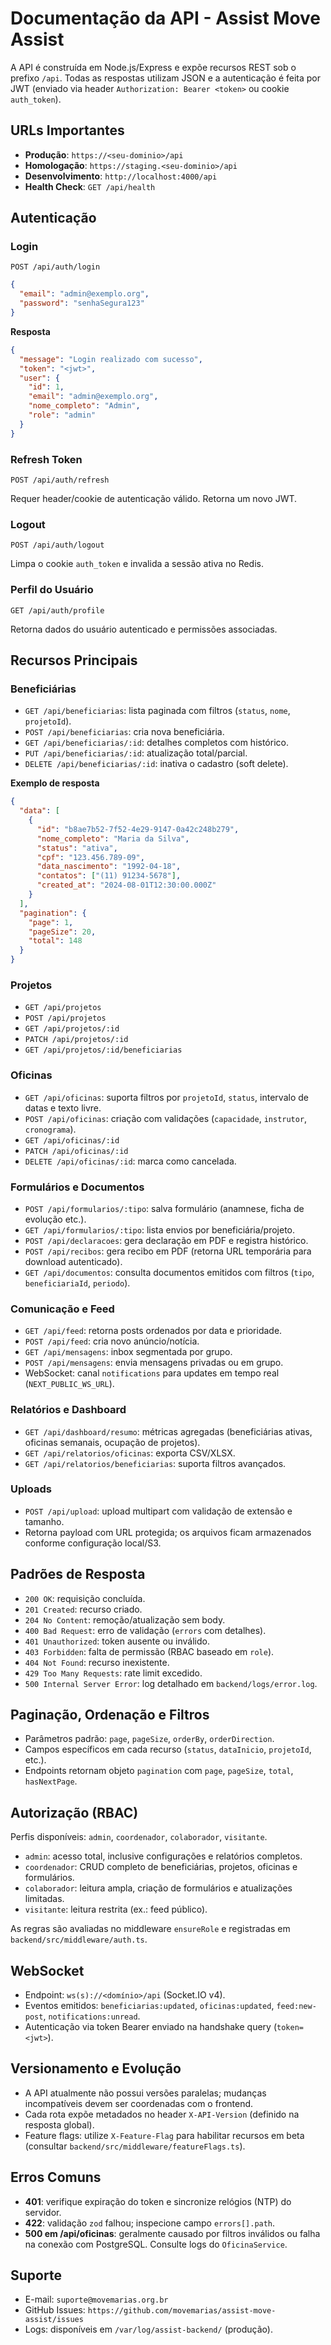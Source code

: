 # Documentação da API - Assist Move Assist

A API é construída em Node.js/Express e expõe recursos REST sob o prefixo `/api`. Todas as respostas utilizam JSON e a autenticação é feita por JWT (enviado via header `Authorization: Bearer <token>` ou cookie `auth_token`).

## URLs Importantes
- **Produção**: `https://<seu-dominio>/api`
- **Homologação**: `https://staging.<seu-dominio>/api`
- **Desenvolvimento**: `http://localhost:4000/api`
- **Health Check**: `GET /api/health`

## Autenticação
### Login
`POST /api/auth/login`

```json
{
  "email": "admin@exemplo.org",
  "password": "senhaSegura123"
}
```

**Resposta**
```json
{
  "message": "Login realizado com sucesso",
  "token": "<jwt>",
  "user": {
    "id": 1,
    "email": "admin@exemplo.org",
    "nome_completo": "Admin",
    "role": "admin"
  }
}
```

### Refresh Token
`POST /api/auth/refresh`

Requer header/cookie de autenticação válido. Retorna um novo JWT.

### Logout
`POST /api/auth/logout`

Limpa o cookie `auth_token` e invalida a sessão ativa no Redis.

### Perfil do Usuário
`GET /api/auth/profile`

Retorna dados do usuário autenticado e permissões associadas.

## Recursos Principais
### Beneficiárias
- `GET /api/beneficiarias`: lista paginada com filtros (`status`, `nome`, `projetoId`).
- `POST /api/beneficiarias`: cria nova beneficiária.
- `GET /api/beneficiarias/:id`: detalhes completos com histórico.
- `PUT /api/beneficiarias/:id`: atualização total/parcial.
- `DELETE /api/beneficiarias/:id`: inativa o cadastro (soft delete).

**Exemplo de resposta**
```json
{
  "data": [
    {
      "id": "b8ae7b52-7f52-4e29-9147-0a42c248b279",
      "nome_completo": "Maria da Silva",
      "status": "ativa",
      "cpf": "123.456.789-09",
      "data_nascimento": "1992-04-18",
      "contatos": ["(11) 91234-5678"],
      "created_at": "2024-08-01T12:30:00.000Z"
    }
  ],
  "pagination": {
    "page": 1,
    "pageSize": 20,
    "total": 148
  }
}
```

### Projetos
- `GET /api/projetos`
- `POST /api/projetos`
- `GET /api/projetos/:id`
- `PATCH /api/projetos/:id`
- `GET /api/projetos/:id/beneficiarias`

### Oficinas
- `GET /api/oficinas`: suporta filtros por `projetoId`, `status`, intervalo de datas e texto livre.
- `POST /api/oficinas`: criação com validações (`capacidade`, `instrutor`, `cronograma`).
- `GET /api/oficinas/:id`
- `PATCH /api/oficinas/:id`
- `DELETE /api/oficinas/:id`: marca como cancelada.

### Formulários e Documentos
- `POST /api/formularios/:tipo`: salva formulário (anamnese, ficha de evolução etc.).
- `GET /api/formularios/:tipo`: lista envios por beneficiária/projeto.
- `POST /api/declaracoes`: gera declaração em PDF e registra histórico.
- `POST /api/recibos`: gera recibo em PDF (retorna URL temporária para download autenticado).
- `GET /api/documentos`: consulta documentos emitidos com filtros (`tipo`, `beneficiariaId`, `periodo`).

### Comunicação e Feed
- `GET /api/feed`: retorna posts ordenados por data e prioridade.
- `POST /api/feed`: cria novo anúncio/notícia.
- `GET /api/mensagens`: inbox segmentada por grupo.
- `POST /api/mensagens`: envia mensagens privadas ou em grupo.
- WebSocket: canal `notifications` para updates em tempo real (`NEXT_PUBLIC_WS_URL`).

### Relatórios e Dashboard
- `GET /api/dashboard/resumo`: métricas agregadas (beneficiárias ativas, oficinas semanais, ocupação de projetos).
- `GET /api/relatorios/oficinas`: exporta CSV/XLSX.
- `GET /api/relatorios/beneficiarias`: suporta filtros avançados.

### Uploads
- `POST /api/upload`: upload multipart com validação de extensão e tamanho.
- Retorna payload com URL protegida; os arquivos ficam armazenados conforme configuração local/S3.

## Padrões de Resposta
- `200 OK`: requisição concluída.
- `201 Created`: recurso criado.
- `204 No Content`: remoção/atualização sem body.
- `400 Bad Request`: erro de validação (`errors` com detalhes).
- `401 Unauthorized`: token ausente ou inválido.
- `403 Forbidden`: falta de permissão (RBAC baseado em `role`).
- `404 Not Found`: recurso inexistente.
- `429 Too Many Requests`: rate limit excedido.
- `500 Internal Server Error`: log detalhado em `backend/logs/error.log`.

## Paginação, Ordenação e Filtros
- Parâmetros padrão: `page`, `pageSize`, `orderBy`, `orderDirection`.
- Campos específicos em cada recurso (`status`, `dataInicio`, `projetoId`, etc.).
- Endpoints retornam objeto `pagination` com `page`, `pageSize`, `total`, `hasNextPage`.

## Autorização (RBAC)
Perfis disponíveis: `admin`, `coordenador`, `colaborador`, `visitante`.
- `admin`: acesso total, inclusive configurações e relatórios completos.
- `coordenador`: CRUD completo de beneficiárias, projetos, oficinas e formulários.
- `colaborador`: leitura ampla, criação de formulários e atualizações limitadas.
- `visitante`: leitura restrita (ex.: feed público).

As regras são avaliadas no middleware `ensureRole` e registradas em `backend/src/middleware/auth.ts`.

## WebSocket
- Endpoint: `ws(s)://<domínio>/api` (Socket.IO v4).
- Eventos emitidos: `beneficiarias:updated`, `oficinas:updated`, `feed:new-post`, `notifications:unread`.
- Autenticação via token Bearer enviado na handshake query (`token=<jwt>`).

## Versionamento e Evolução
- A API atualmente não possui versões paralelas; mudanças incompatíveis devem ser coordenadas com o frontend.
- Cada rota expõe metadados no header `X-API-Version` (definido na resposta global).
- Feature flags: utilize `X-Feature-Flag` para habilitar recursos em beta (consultar `backend/src/middleware/featureFlags.ts`).

## Erros Comuns
- **401**: verifique expiração do token e sincronize relógios (NTP) do servidor.
- **422**: validação `zod` falhou; inspecione campo `errors[].path`.
- **500 em /api/oficinas**: geralmente causado por filtros inválidos ou falha na conexão com PostgreSQL. Consulte logs do `OficinaService`.

## Suporte
- E-mail: `suporte@movemarias.org.br`
- GitHub Issues: `https://github.com/movemarias/assist-move-assist/issues`
- Logs: disponíveis em `/var/log/assist-backend/` (produção).
